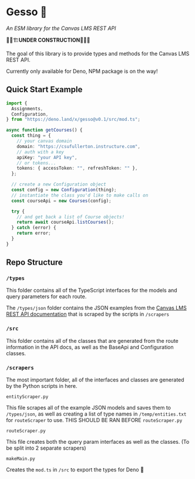 # Gesso 🎨

_An ESM library for the Canvas LMS REST API_

👷‍♂️🏗**UNDER CONSTRUCTION**👷‍♀️🔨

The goal of this library is to provide types and methods for the Canvas LMS REST
API.

Currently only available for Deno, NPM package is on the way!

## Quick Start Example

```ts
import {
  Assignments,
  Configuration,
} from "https://deno.land/x/gesso@v0.1/src/mod.ts";

async function getCourses() {
  const thing = {
    // your canvas domain
    domain: "https://csufullerton.instructure.com",
    // auth with a key
    apiKey: "your API key",
    // or tokens...
    tokens: { accessToken: "", refreshToken: "" },
  };

  // create a new Configuration object
  const config = new Configuration(thing);
  // instantiate the class you'd like to make calls on
  const courseApi = new Courses(config);

  try {
    // and get back a list of Course objects!
    return await courseApi.listCourses();
  } catch (error) {
    return error;
  }
}
```

## Repo Structure

### `/types`

This folder contains all of the TypeScript interfaces for the models and query
parameters for each route.

The `/types/json` folder contains the JSON examples from the
[Canvas LMS REST API documentation](https://canvas.instructure.com/doc/api/)
that is scraped by the scripts in `/scrapers`

### `/src`

This folder contains all of the classes that are generated from the route
information in the API docs, as well as the BaseApi and Configuration classes.

### `/scrapers`

The most important folder, all of the interfaces and classes are generated by
the Python scripts in here.

`entityScraper.py`

This file scrapes all of the example JSON models and saves them to
`/types/json`, as well as creating a list of type names in `/temp/entities.txt`
for `routeScraper` to use. THIS SHOULD BE RAN BEFORE `routeScraper.py`

`routeScraper.py`

This file creates both the query param interfaces as well as the classes. (To be
split into 2 separate scrapers)

`makeMain.py`

Creates the `mod.ts` in `/src` to export the types for Deno 🦕
